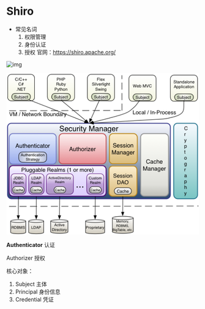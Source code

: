 # Shiro
- 常见名词
    1. 权限管理
    1. 身份认证
    1. 授权
官网：https://shiro.apache.org/

![img](https://shiro.apache.org/assets/images/ShiroFeatures.png)



![img](images/ShiroArchitecture.png)



**Authenticator** 认证

Authorizer 授权



核心对象：

1. Subject 主体
2. Principal 身份信息
3. Credential 凭证